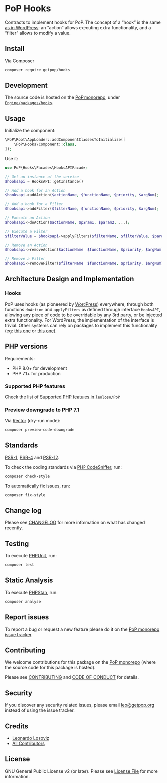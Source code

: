 # PoP Hooks

<!--
[![Build Status][ico-travis]][link-travis]
[![Quality Score][ico-code-quality]][link-code-quality]
[![Software License][ico-license]](LICENSE.md)
[![Latest Version on Packagist][ico-version]][link-packagist]
[![Coverage Status][ico-scrutinizer]][link-scrutinizer]
[![Total Downloads][ico-downloads]][link-downloads]
-->

Contracts to implement hooks for PoP. The concept of a “hook” is the same [as in WordPress](https://developer.wordpress.org/plugins/hooks/): an “action” allows executing extra functionality, and a “filter” allows to modify a value.

## Install

Via Composer

``` bash
composer require getpop/hooks
```

## Development

The source code is hosted on the [PoP monorepo](https://github.com/leoloso/PoP), under [`Engine/packages/hooks`](https://github.com/leoloso/PoP/tree/master/layers/Engine/packages/hooks).

## Usage

Initialize the component:

``` php
\PoP\Root\AppLoader::addComponentClassesToInitialize([
    \PoP\Hooks\Component::class,
]);
```

Use it:

```php
use PoP\Hooks\Facades\HooksAPIFacade;

// Get an instance of the service
$hooksapi = HooksAPI::getInstance();

// Add a hook for an Action
$hooksapi->addAction($actionName, $functionName, $priority, $argNum);

// Add a hook for a Filter
$hooksapi->addFilter($filterName, $functionName, $priority, $argNum);

// Execute an Action
$hooksapi->doAction($actionName, $param1, $param2, ...);

// Execute a Filter
$filterValue = $hooksapi->applyFilters($filterName, $filterValue, $param1, $param2, ...);

// Remove an Action
$hooksapi->removeAction($actionName, $functionName, $priority, $argNum);

// Remove a Filter
$hooksapi->removeFilter($filterName, $functionName, $priority, $argNum);
```

## Architecture Design and Implementation

### Hooks

PoP uses hooks (as pioneered by [WordPress](https://codex.wordpress.org/Plugin_API)) everywhere, through both functions `doAction` and `applyFilters` as defined through interface `HooksAPI`, allowing any piece of code to be overridable by any 3rd party, or be injected extra functionality. For WordPress, the implementation of the interface is trivial. Other systems can rely on packages to implement this functionality (eg: [this one](https://github.com/tormjens/eventy) or [this one](https://github.com/voku/php-hooks)).

## PHP versions

Requirements:

- PHP 8.0+ for development
- PHP 7.1+ for production

### Supported PHP features

Check the list of [Supported PHP features in `leoloso/PoP`](https://github.com/leoloso/PoP/#supported-php-features)

### Preview downgrade to PHP 7.1

Via [Rector](https://github.com/rectorphp/rector) (dry-run mode):

```bash
composer preview-code-downgrade
```

## Standards

[PSR-1](https://www.php-fig.org/psr/psr-1), [PSR-4](https://www.php-fig.org/psr/psr-4) and [PSR-12](https://www.php-fig.org/psr/psr-12).

To check the coding standards via [PHP CodeSniffer](https://github.com/squizlabs/PHP_CodeSniffer), run:

``` bash
composer check-style
```

To automatically fix issues, run:

``` bash
composer fix-style
```

## Change log

Please see [CHANGELOG](CHANGELOG.md) for more information on what has changed recently.

## Testing

To execute [PHPUnit](https://phpunit.de/), run:

``` bash
composer test
```

## Static Analysis

To execute [PHPStan](https://github.com/phpstan/phpstan), run:

``` bash
composer analyse
```

## Report issues

To report a bug or request a new feature please do it on the [PoP monorepo issue tracker](https://github.com/leoloso/PoP/issues).

## Contributing

We welcome contributions for this package on the [PoP monorepo](https://github.com/leoloso/PoP) (where the source code for this package is hosted).

Please see [CONTRIBUTING](CONTRIBUTING.md) and [CODE_OF_CONDUCT](CODE_OF_CONDUCT.md) for details.

## Security

If you discover any security related issues, please email leo@getpop.org instead of using the issue tracker.

## Credits

- [Leonardo Losoviz][link-author]
- [All Contributors][link-contributors]

## License

GNU General Public License v2 (or later). Please see [License File](LICENSE.md) for more information.

[ico-version]: https://img.shields.io/packagist/v/getpop/hooks.svg?style=flat-square
[ico-license]: https://img.shields.io/badge/license-GPLv2-brightgreen.svg?style=flat-square
[ico-travis]: https://img.shields.io/travis/getpop/hooks/master.svg?style=flat-square
[ico-scrutinizer]: https://img.shields.io/scrutinizer/coverage/g/getpop/hooks.svg?style=flat-square
[ico-code-quality]: https://img.shields.io/scrutinizer/g/getpop/hooks.svg?style=flat-square
[ico-downloads]: https://img.shields.io/packagist/dt/getpop/hooks.svg?style=flat-square

[link-packagist]: https://packagist.org/packages/getpop/hooks
[link-travis]: https://travis-ci.org/getpop/hooks
[link-scrutinizer]: https://scrutinizer-ci.com/g/getpop/hooks/code-structure
[link-code-quality]: https://scrutinizer-ci.com/g/getpop/hooks
[link-downloads]: https://packagist.org/packages/getpop/hooks
[link-author]: https://github.com/leoloso
[link-contributors]: ../../../../../../contributors
